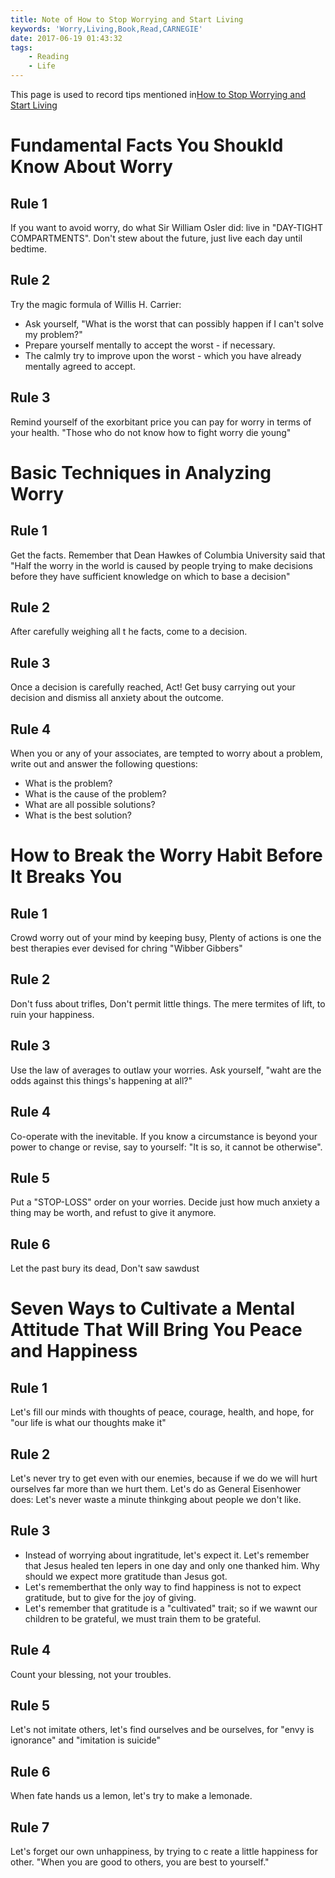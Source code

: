 ```yaml
---
title: Note of How to Stop Worrying and Start Living
keywords: 'Worry,Living,Book,Read,CARNEGIE'
date: 2017-06-19 01:43:32
tags:
	- Reading
	- Life
---
```


This page is used to record tips mentioned in[How to Stop Worrying and Start Living](https://www.amazon.com/How-Stop-Worrying-Start-Living/dp/0671733354)


# Fundamental Facts You Shoukld Know About Worry

## Rule 1
If you want to avoid worry, do what Sir William Osler did: live in "DAY-TIGHT COMPARTMENTS".
Don't stew about the future, just live each day until bedtime.

## Rule 2
Try the magic formula of Willis H. Carrier:

- Ask yourself, "What is the worst that can possibly happen if I can't solve my problem?"
- Prepare yourself mentally to accept the worst - if necessary.
- The calmly try to improve upon the worst - which you have already mentally agreed to accept.

## Rule 3
Remind yourself of the exorbitant price you can pay for worry in terms of your health. "Those who do not know how to fight worry die young"


<!--more-->

# Basic Techniques in Analyzing Worry

## Rule 1
Get the facts. Remember that Dean Hawkes of Columbia University said that "Half the worry in the world is caused by people trying to make decisions before they have sufficient knowledge on which to base a decision"

## Rule 2
After carefully weighing all t he facts, come to a decision.

## Rule 3
Once a decision is carefully reached, Act!
Get busy carrying out your decision and dismiss all anxiety about the outcome.

## Rule 4
When you or any of your associates, are tempted to worry about a problem, write out and answer the following questions:

- What is the problem?
- What is the cause of the problem?
- What are all possible solutions?
- What is the best solution?

# How to Break the Worry Habit Before It Breaks You

## Rule 1
Crowd worry out of your mind by keeping busy, Plenty of actions is one the best therapies ever devised for chring "Wibber Gibbers"

## Rule 2
Don't fuss about trifles, Don't permit little things. The mere termites of lift, to ruin your happiness.

## Rule 3
Use the law of averages to outlaw your worries. Ask yourself, "waht are the odds against this things's happening at all?"

## Rule 4
Co-operate with the inevitable. If you know a circumstance is beyond your power to change or revise, say to yourself: "It is so, it cannot be otherwise".

## Rule 5
Put a "STOP-LOSS" order on your worries. Decide just how much anxiety a thing may be worth, and refust to give it anymore.

## Rule 6
Let the past bury its dead, Don't saw sawdust

# Seven Ways to Cultivate a Mental Attitude That Will Bring You Peace and Happiness

## Rule 1
Let's fill our minds with thoughts of peace, courage, health, and hope, for "our life is what our thoughts make it"

## Rule 2
Let's never try to get even with our enemies, because if we do we will hurt ourselves far more than we hurt them.
Let's do as General Eisenhower does: Let's never waste a minute thinkging about people we don't like.

## Rule 3
- Instead of worrying about ingratitude, let's expect it. Let's remember that Jesus healed ten lepers in one day and only one thanked him. Why should we expect more gratitude than Jesus got.
- Let's rememberthat the only way to find happiness is not to expect gratitude, but to give for the joy of giving.
- Let's remember that gratitude is a "cultivated" trait; so if we wawnt our children to be grateful, we must train them to be grateful.

## Rule 4
Count your blessing, not your troubles.

## Rule 5
Let's not imitate others, let's find ourselves and be ourselves, for "envy is ignorance" and "imitation is suicide"

## Rule 6
When fate hands us a lemon, let's try to make a lemonade.

## Rule 7
Let's forget our own unhappiness, by trying to c reate a little happiness for other.
"When you are good to others, you are best to yourself."

